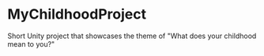 # MyChildhoodProject
 Short Unity project that showcases the theme of "What does your childhood mean to you?"
